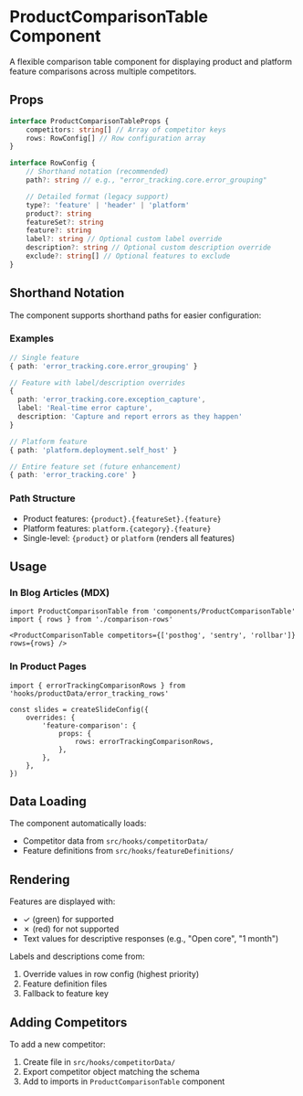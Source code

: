 # ProductComparisonTable Component

A flexible comparison table component for displaying product and platform feature comparisons across multiple competitors.

## Props

```typescript
interface ProductComparisonTableProps {
    competitors: string[] // Array of competitor keys
    rows: RowConfig[] // Row configuration array
}

interface RowConfig {
    // Shorthand notation (recommended)
    path?: string // e.g., "error_tracking.core.error_grouping"

    // Detailed format (legacy support)
    type?: 'feature' | 'header' | 'platform'
    product?: string
    featureSet?: string
    feature?: string
    label?: string // Optional custom label override
    description?: string // Optional custom description override
    exclude?: string[] // Optional features to exclude
}
```

## Shorthand Notation

The component supports shorthand paths for easier configuration:

### Examples

```typescript
// Single feature
{ path: 'error_tracking.core.error_grouping' }

// Feature with label/description overrides
{
  path: 'error_tracking.core.exception_capture',
  label: 'Real-time error capture',
  description: 'Capture and report errors as they happen'
}

// Platform feature
{ path: 'platform.deployment.self_host' }

// Entire feature set (future enhancement)
{ path: 'error_tracking.core' }
```

### Path Structure

-   Product features: `{product}.{featureSet}.{feature}`
-   Platform features: `platform.{category}.{feature}`
-   Single-level: `{product}` or `platform` (renders all features)

## Usage

### In Blog Articles (MDX)

```mdx
import ProductComparisonTable from 'components/ProductComparisonTable'
import { rows } from './comparison-rows'

<ProductComparisonTable competitors={['posthog', 'sentry', 'rollbar']} rows={rows} />
```

### In Product Pages

```tsx
import { errorTrackingComparisonRows } from 'hooks/productData/error_tracking_rows'

const slides = createSlideConfig({
    overrides: {
        'feature-comparison': {
            props: {
                rows: errorTrackingComparisonRows,
            },
        },
    },
})
```

## Data Loading

The component automatically loads:

-   Competitor data from `src/hooks/competitorData/`
-   Feature definitions from `src/hooks/featureDefinitions/`

## Rendering

Features are displayed with:

-   ✓ (green) for supported
-   ✗ (red) for not supported
-   Text values for descriptive responses (e.g., "Open core", "1 month")

Labels and descriptions come from:

1. Override values in row config (highest priority)
2. Feature definition files
3. Fallback to feature key

## Adding Competitors

To add a new competitor:

1. Create file in `src/hooks/competitorData/`
2. Export competitor object matching the schema
3. Add to imports in `ProductComparisonTable` component
